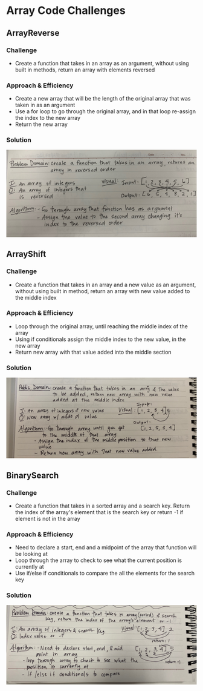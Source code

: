 # Array Code Challenges

## ArrayReverse

### Challenge

- Create a function that takes in an array as an argument, without using built in methods, return an array with elements reversed

### Approach & Efficiency

- Create a new array that will be the length of the original array that was taken in as an argument
- Use a for loop to go through the original array, and in that loop re-assign the index to the new array
- Return the new array

### Solution 

![Whiteboard for Array Reverse](../assets/ArrayReverse.jpeg)

## ArrayShift

### Challenge

- Create a function that takes in an array and a new value as an argument, without using built in method, return an array with new value added to the middle index

### Approach & Efficiency 

- Loop through the original array, until reaching the middle index of the array
- Using if conditionals assign the middle index to the new value, in the new array
- Return new array with that value added into the middle section

### Solution

![Whiteboard for Array Shift](../assets/ArrayShift.jpeg)

## BinarySearch

### Challenge

- Create a function that takes in a sorted array and a search key. Return the index of the array's element that is the search key or return -1 if element is not in the array

### Approach & Efficiency 

- Need to declare a start, end and a midpoint of the array that function will be looking at 
- Loop through the array to check to see what the current position is currently at 
- Use if/else if conditionals to compare the all the elements for the search key

### Solution

![Whiteboard for Binary Search of Array](../assets/BinaryArraySearch.jpeg)
